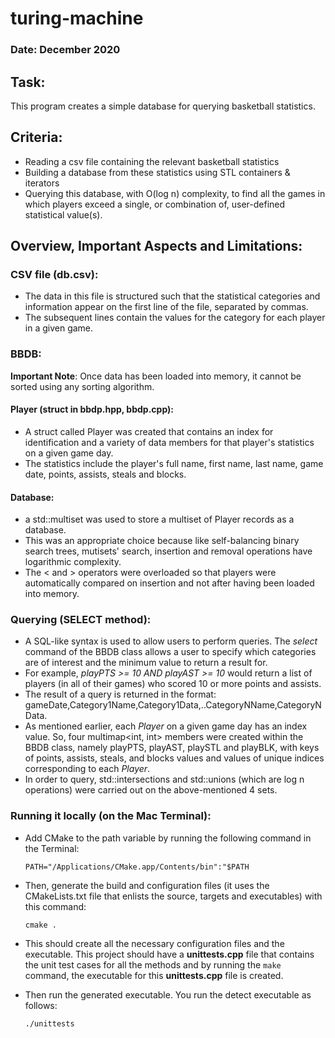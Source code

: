 # turing-machine

### Date: December 2020

## Task:

This program creates a simple database for querying basketball statistics.

## Criteria:

* Reading a csv file containing the relevant basketball statistics
* Building a database from these statistics using STL containers & iterators
* Querying this database, with O(log n) complexity, to find all the games in which players exceed a single, or combination of, user-defined statistical value(s).

## Overview, Important Aspects and Limitations:

### CSV file (db.csv):

- The data in this file is structured such that the statistical categories and information appear on the first line of the file, separated by commas.
- The subsequent lines contain the values for the category for each player in a given game.

### BBDB:

**Important Note**: Once data has been loaded into memory, it cannot be sorted using any sorting algorithm.

#### Player (struct in bbdp.hpp, bbdp.cpp):

- A struct called Player was created that contains an index for identification and a variety of data members for that player's statistics on a given game day. 
- The statistics include the player's full name, first name, last name, game date, points, assists, steals and blocks.

#### Database:

- a std::multiset was used to store a multiset of Player records as a database.
- This was an appropriate choice because like self-balancing binary search trees, mutisets' search, insertion and removal operations have logarithmic complexity.
- The < and > operators were overloaded so that players were automatically compared on insertion and not after having been loaded into memory.

### Querying (SELECT method):

- A SQL-like syntax is used to allow users to perform queries. The *select* command of the BBDB class allows a user to specify which categories are of interest and the minimum value to return a result for.
- For example, *playPTS >= 10 AND playAST >= 10* would return a list of players (in all of their games) who scored 10 or more points and assists.
- The result of a query is returned in the format: gameDate,Category1Name,Category1Data,..CategoryNName,CategoryNData.
- As mentioned earlier, each *Player* on a given game day has an index value. So, four multimap<int, int> members were created within the BBDB class, namely playPTS, playAST, playSTL and playBLK, with keys of points, assists, steals, and blocks values and values of unique indices corresponding to each *Player*.
- In order to query, std::intersections and std::unions (which are log n operations) were carried out on the above-mentioned 4 sets. 

### Running it locally (on the Mac Terminal):

- Add CMake to the path variable by running the following command in the Terminal:
  ```
  PATH="/Applications/CMake.app/Contents/bin":"$PATH
  ```
  
- Then, generate the build and configuration files (it uses the CMakeLists.txt file that enlists the source, targets and executables) with this command:

  ```
  cmake .
  ```
  
- This should create all the necessary configuration files and the executable. This project should have a **unittests.cpp** file that contains the unit test cases for all the methods and by running the   ```make``` command, the executable for this **unittests.cpp** file is created.

- Then run the generated executable. You run the detect executable as follows:

  ```
  ./unittests
  ```
  
  
